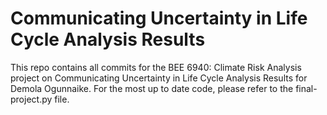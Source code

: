 # Communicating Uncertainty in Life Cycle Analysis Results
This repo contains all commits for the BEE 6940: Climate Risk Analysis project on Communicating Uncertainty in Life Cycle Analysis Results for Demola Ogunnaike. For the most up to date code, please refer to the final-project.py file. 

